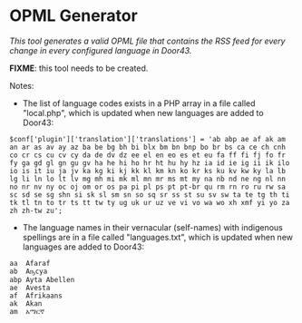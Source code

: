 OPML Generator
==============

*This tool generates a valid OPML file that contains the RSS feed for every change in every configured 
language in Door43.*

**FIXME**: this tool needs to be created.


Notes:

* The list of language codes exists in a PHP array in a file called "local.php", which is updated when 
  new languages are added to Door43:

```
$conf['plugin']['translation']['translations'] = 'ab abp ae af ak am an ar as av ay az ba be bg bh bi blx bm bn bnp bo br bs ca ce ch cnh co cr cs cu cv cy da de dv dz ee el en eo es et eu fa ff fi fj fo fr fy ga gd gl gn gu gv ha he hi ho hr ht hu hy hz ia id ie ig ii ik ilo io is it iu ja jv ka kg ki kj kk kl km kn ko kr ks ku kv kw ky la lb lg li ln lo lt lv mg mh mi mk ml mn mr ms mt my na nb nd ne ng nl nn no nr nv ny oc oj om or os pa pi pl ps pt pt-br qu rm rn ro ru rw sa sc sd se sg shn si sk sl sm sn so sq sr ss st su sv sw ta te tg th ti tk tl tn to tr ts tt tw ty ug uk ur uz ve vi vo wa wo xh xmf yi yo za zh zh-tw zu';
```

* The language names in their vernacular (self-names) with indigenous spellings are in a file called 
  "languages.txt", which is updated when new languages are added to Door43:

```
aa	Afaraf
ab	Аҧсуа
abp	Ayta Abellen
ae	Avesta
af	Afrikaans
ak	Akan
am	አማርኛ
```


